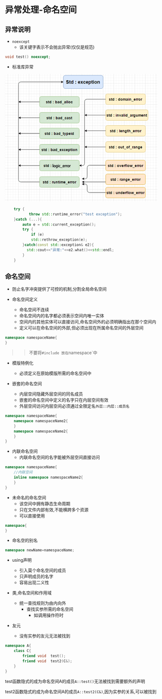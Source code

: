# 异常处理-命名空间

## 异常说明

- `noexcept`
  - 该关键字表示不会抛出异常(仅仅是规范)

```c++
void test() noexcept;
```

- 标准库异常

![异常层次](assets/2019-03-27-11-53-28.png)

```c++
    try {
           throw std::runtime_error("test exception");
    }catch (...){
        auto e = std::current_exception();
        try {
            if (e)
            std::rethrow_exception(e);
        }catch(const std::exception& e2){
          std::cout<<"异常:"<<e2.what()<<std::endl;
        }
    }
```

## 命名空间

- 防止名字冲突提供了可控的机制,分割全局命名空间

- 命名空间定义
  - 命名空间不连续
  - 命名空间内的名字都必须表示空间内唯一实体
  - 空间内的其他实体可以直接访问,命名空间外的必须明确指出在那个空间内
  - 定义可以在命名空间的外部,但必须出现在所属命名空间的外层空间

```c++
namespace namespaceName{
}
```

>> 不要将`#include 放在`namespace`中

- 模版特例化
  - 必须定义在原始模版所需的命名空间中

- 嵌套的命名空间
  - 内层空间隐藏外层空间的同名成员
  - 嵌套的命名空间中定义的名字只在内层空间有效
  - 外层空间访问内层空间必须通过全限定名`外层::内层::成员名`

```c++
namespace namespaceName{
    namespace namespaceName2{
    }
    namespace namespaceName2{
    }
}
```

- 内联命名空间
  - 内联命名空间的名字能被外层空间直接访问

```c++
namespace namespaceName{
    //内联空间
    inline namespace namespaceName2{
    }
}
```

- 未命名的命名空间
  - 该空间中拥有静态生命周期
  - 只在文件内部有效,不能横跨多个资源
  - 可以直接使用

```c++
namespace{
}
```

- 命名空的别名

```c++
namespace newName=namespaceName;
```

- using声明
  - 引入莫个命名空间的成员
  - 只声明成员的名字
  - 容易出现二义性

- 类,命名空间和作用域
  - 统一查找规则为由内向外
    - 查找实参所需的命名空间
      - 如调用操作符时

- 友元
  - 没有实参的友元无法被找到

```c++
namespace A{
    class C{
        friend void  test();
        friend void  test2(C&);
    }
}
```

test函数隐式的成为命名空间A的成员`A::test()`无法被找到需要额外的声明

test2函数隐式的成为命名空间A的成员`A::test2(C&)`,因为实参的关系,可以被找到























